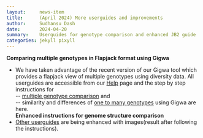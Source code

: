 ```yaml
---
layout:     news-item
title:      (April 2024) More userguides and improvements
author:     Sudhansu Dash
date:       2024-04-20
summary:    Userguides for genotype comparison and enhanced JB2 guide 
categories: jekyll pixyll
---
```


**Comparing multiple genotypes in Flapjack format using Gigwa**  
- We have taken advantage of the recent version of our Gigwa tool which provides a flapjack view of multiple genotypes using diversity data. All userguides are accessible from our [Help](/help/) page and the step by step instructions for  
-- [multiple genotype comparison](/userguides/gigwa/gigwa_flapjack.html) and    
-- similarity and differences of [one to many genotypes](/userguides/gigwa/gigwa-one-to-all.html) using Gigwa are here.  
**Enhanced instructions for genome structure comparison**
- [Other userguides](/userguides/jb2/jb2_genomeStrCompare.html) are being enhanced with images(result after following the instructions). 

<!--
Example:
GenBank RefSeq annotation for Genome assembly 1 for Arachis stenosperma, genotype V10309 is now available at PeanutBase. The primary source of this data is [GenBank](https://www.ncbi.nlm.nih.gov/genome/annotation_euk/Arachis_stenosperma/GCF_014773155.1-RS_2023_06/){:target="_blank"}. The files are in our [DataStore](https://data.legumeinfo.org/Arachis/stenosperma/){:target="_blank"} and you can look at other available resources at [PeanutBase species resources page](/taxa/arachis/)(please scroll down). 
-->


